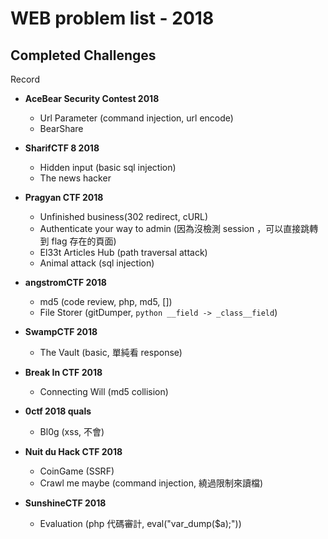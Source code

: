 # WEB problem list - 2018

## Completed Challenges
Record
	
* **AceBear Security Contest 2018**
	- Url Parameter (command injection, url encode)
	- BearShare

* **SharifCTF 8 2018**
	- Hidden input (basic sql injection)
	- The news hacker 

* **Pragyan CTF 2018**
	- Unfinished business(302 redirect, cURL)
	- Authenticate your way to admin (因為沒檢測 session ，可以直接跳轉到 flag 存在的頁面)
	- El33t Articles Hub (path traversal attack)
	- Animal attack (sql injection)

* **angstromCTF 2018**
	- md5 (code review, php, md5, [])
	- File Storer (gitDumper, ```python __field -> _class__field```)

* **SwampCTF 2018**
	- The Vault (basic, 單純看 response)

* **Break In CTF 2018**
	- Connecting Will (md5 collision)

* **0ctf 2018 quals**
	- Bl0g (xss, 不會)

* **Nuit du Hack CTF 2018**
	- CoinGame (SSRF)
	- Crawl me maybe (command injection, 繞過限制來讀檔)

* **SunshineCTF 2018**
	- Evaluation (php 代碼審計, eval("var_dump($a);"))